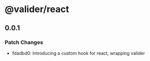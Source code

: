 # @valider/react

## 0.0.1

### Patch Changes

- fdadbd0: Introducing a custom hook for react, wrapping valider
